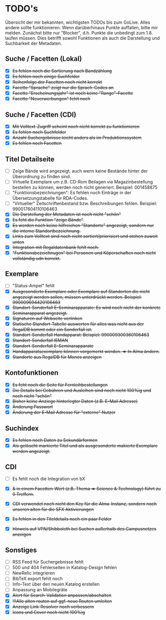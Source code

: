 # TODO's

Übersicht der mir bekannten, wichtigsten TODOs bis zum GoLive. Alles andere sollte funktionieren. Wenn darüberhinaus Punkte auffallen, bitte mir melden. Zunächst bitte nur "Blocker", d.h. Punkte die unbedingt zum 1.8. laufen müssen. Dies betrifft sowohl Funktionen als auch die Darstellung und Suchbarkeit der Metadaten.

## Suche / Facetten (Lokal)

* [x] ~~Es fehlen noch die Sortierung nach Bandzählung~~
* [x] ~~Es fehlen noch einige Suchfelder~~
* [x] ~~Reihenfolge der Facetten noch nicht korrekt~~
* [x] ~~Facette "Sprache" zeigt nur die Sprach-Codes an~~
* [x] ~~Facette "Erscheinungsjahr" ist noch keine "Range"-Facette~~
* [x] ~~Facette "Neuerwerbungen" fehlt noch~~

## Suche / Facetten (CDI)

* [x] ~~Mit Volltext-Zugriff scheint noch nicht korrekt zu funktionieren~~
* [x] ~~Es fehlen noch Suchfelder~~
* [x] ~~Anzahl Suchergebnisse leicht anders als im Produktionssystem~~
* [x] ~~Es fehlen noch Facetten~~

## Titel Detailseite

* [ ] Zeige Bände wird angezeigt, auch wenn keine Bestände hinter der Überordnung zu finden sind.
* [ ] Virtuelle Exemplare um z.B. CD-Rom Beilagen via Magazinbestellung bestellen zu können, werden noch nicht generiert. Beispiel: 001458875
* [ ] "Funktionsbezeichnungen": Es fehlen noch Einträge in der Übersetzungstabelle für RDA-Codes.
* [ ] "Virtueller" Zeitschriftenbestand bzw. Beschreibungen fehlen. Beispiel: 990017604110106463
* [x] ~~Die Darstellung der Metadaten ist noch nicht "schön"~~
* [x] ~~Es feht die Funktion "zeige Bände"~~
* [x] ~~Es werden noch keine hilfreichen "Standorte" angezeigt, sondern nur die interne Standortbezeichnung.~~
* [x] ~~Links zum Volltext sind noch nicht sortiert/priorisiert und stehen zuweit unten~~
* [x] ~~Integration mit Regaldatenbank fehlt noch.~~
* [x] ~~"Funktionsbezeichnugen" bei Personen und Köperschaften noch nicht vollständig udn korrekt.~~

## Exemplare

* [ ] "Status-Ampel" fehlt
* [x] ~~Ausgesonderte Exemplare oder Exemplare auf Standorten die nicht angezeigt werden sollen, müssen unterdrückt werden. Beispiel: 990009694420106463~~
* [x] ~~Standort-Sonderfall E-Seminarapparate: Es wird noch nicht der konkrete Seminarapparat angezeigt.~~
* [x] ~~Signaturen auf Webseite verlinken~~
* [x] ~~Statische Standort-Tabelle auswerten für alles was nicht aus der RegalDB kommt oder ein Sonderfall ist.~~
* [x] ~~Standort-Sonderfall Handapparat: Beispiel: 990009300360106463~~
* [x] ~~Standort-Sonderfall IEMAN~~
* [x] ~~Standort-Sonderfall E-Seminarapparate~~
* [x] ~~Handapparatsexemplare können vorgemerkt werden. => In Alma ändern.~~
* [x] ~~Standorte aus RegalDB für Monos anzeigen~~

## Kontofunktionen

* [x] ~~Es feht noch die Seite für Fernleihbestellungen~~
* [x] ~~Die Details bei Gebühren und Ausleihen sind noch nicht 100%ig und noch nicht "schön"~~
* [x] ~~Bisher keine Anziege hinterlegter Daten (z.B. E-Mail Adresse)~~
* [x] ~~Änderung Passwort~~
* [x] ~~Änderung der E-Mail Adresse für "externe" Nutzer~~

## Suchindex

* [x] ~~Es fehlen noch Daten zu Sekundärformen~~
* [x] ~~Als gelöscht markierte Titel und als ausgesonderte makierte Exemplare werden angezeigt.~~

## CDI

* [ ] Es fehlt noch die Integration von bX
* [x] ~~& in einem Facetten-Wert (z.B. Thema => Science & Technology) führt zu 0 Treffern.~~
* [x] ~~CDI verwendet noch nicht den Key für die Alma-Instanz, sondern noch unseren alten für die SFX Aktivierungen~~
* [x] ~~Es fehlen in den Titeldetails noch ein paar Felder~~
* [x] ~~Hinweis auf VPN/Shibboleth bei Suchen außerhalb des Campusnetzes anzeigen~~


## Sonstiges

* [ ] RSS Feed für Suchergebnisse fehlt
* [ ] 500 und 404 Fehlerseiten in Katalog-Design fehlen
* [ ] NewRelic integrieren
* [ ] BibTeX export fehlt noch
* [ ] Info-Text über den neuen Katalog erstellen
* [ ] Anpassung an Mobilegräte
* [x] ~~Alert für Search-Validation anpassen/abschalten~~
* [x] ~~!!!Alle alten routen auf ggf. neue Routen umleiten~~
* [x] ~~Anzeige Link-Resolver noch verbessern~~
* [x] ~~Icons und Cover noch nicht 100%ig~~
